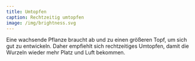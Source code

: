 ```yaml
---
title: Umtopfen
caption: Rechtzeitig umtopfen
image: /img/brightness.svg
---
```



Eine wachsende Pflanze braucht ab und zu einen gr&ouml;&szlig;eren Topf, um sich gut zu entwickeln. Daher empfiehlt sich rechtzeitiges Umtopfen, damit die Wurzeln wieder mehr Platz und Luft bekommen.